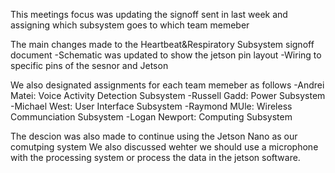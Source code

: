 This meetings focus was updating the signoff sent in last week and assigning which subsystem goes to which team memeber

The main changes made to the Heartbeat&Respiratory Subsystem signoff document
    -Schematic was updated to show the jetson pin layout
    -Wiring to specific pins of the sesnor and Jetson

We also designated assignments for each team memeber as follows
    -Andrei Matei: Voice Activity Detection Subsystem
    -Russell Gadd: Power Subsystem
    -Michael West: User Interface Subsystem
    -Raymond MUle: Wireless Communciation Subsystem
    -Logan Newport: Computing Subsystem

The descion was also made to continue using the Jetson Nano as our comutping system
We also discussed wehter we should use a microphone with the processing system or process the data
in the jetson software.
